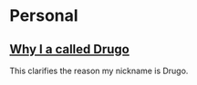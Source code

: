 # Personal

## [Why I a called Drugo](/articles/personal/about_my_nickname)
This clarifies the reason my nickname is Drugo.
